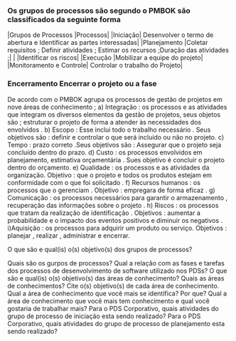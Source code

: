### Os grupos de processos são segundo o PMBOK são classificados da seguinte forma

|Grupos de Processos	|Processos|
|Iniciação|	Desenvolver o termo de abertura e Identificar as partes interessadas|
|Planejamento	|Coletar requisitos ; Definir atividades ; Estimar os recursos ;Duração das atividades ;|
|              |Identificar os riscos|
|Execução	|Mobilizar a equipe do projeto|
|Monitoramento e Controle|	Controlar o trabalho do Projeto|

### Encerramento	Encerrar o projeto ou a fase

De acordo com o PMBOK agrupa os processos de gestão de projetos em nove áreas de conhecimento ;
a) Integração : os processos e as atividades que integram os diversos elementos da gestão de projetos, seus objetos são ; estruturar o projeto de forma a atender às necessidades dos envolvidos .
b) Escopo : Esse inclui todo o trabalho necessário . Seus objetivos são : definir e controlar o que será incluído ou não no projeto.
c) Tempo : prazo correto .Seus objetivos são : Assegurar que o projeto seja concluído dentro do prazo.
d) Custo : os processos envolvidos em planejamento, estimativa orçamentária . Sues objetivo é concluir o projeto dentro do orçamento.
e) Qualidade : os processos e as atividades da organização. Objetivo : que o projeto e todos os produtos estejam em conformidade com o que foi solicitado .
f) Recursos humanos : os processos que o gerenciam . Objetivo : empregara de forma eficaz .
g) Comunicação : os processos necessários para garantir o armazenamento , recuperação das informações sobre o projeto .
h) Riscos : os processos que tratam da realização de identificação . Objetivos : aumentar a probabilidade e o impacto dos eventos positivos e diminuir os negativos .
i)Aquisição : os processos para adquirir um produto ou serviço. Objetivos : planejar , realizar , administrar e encerrar.


O que são e qual(is) o(s) objetivo(s) dos grupos de processos?

Quais são os gurpos de processos? Qual a relação com as fases e tarefas dos processos de desenvolvimento de software utilizado nos PDSs?
O que são e qual(is) o(s) objetivo(s) das áreas de conhecimento?
Quais as áreas de conhecimentos? Cite o(s) objetivo(s) de cada área de conhecimento.
Qual a área de conhecimento que você mais se identifica? Por que?
Qual a área de conhecimento que você mais tem conhecimento e qual você gostaria de trabalhar mais?
Para o PDS Corporativo, quais atividades do grupo de processo de iniciação esta sendo realizado?
Para o PDS Corporativo, quais atividades do grupo de processo de planejamento esta sendo realizado?
